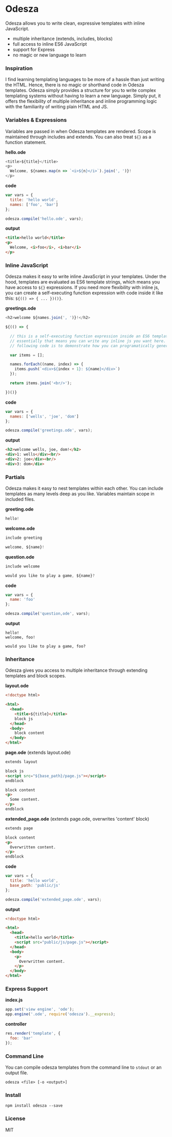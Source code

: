 # Odesza

Odesza allows you to write clean, expressive templates with inline JavaScript.

- multiple inheritance (extends, includes, blocks)
- full access to inline ES6 JavaScript
- support for Express
- no magic or new language to learn

### Inspiration
I find learning templating languages to be more of a hassle than just writing the HTML.  Hence, there is no magic or shorthand code in Odesza templates.  Odesza simply provides a structure for you to write complex templating systems without having to learn a new language.  Simply put, it offers the flexibility of multiple inheritance and inline programming logic with the familiarity of writing plain HTML and JS.  

### Variables & Expressions
Variables are passed in when Odesza templates are rendered. Scope is maintained through includes and extends.  You can also treat `${}` as a function statement.  

**hello.ode**
```javascript
<title>${title}</title>
<p>
  Welcome, ${names.map(n => `<i>${n}</i>`).join(', ')}!
</p>
```
**code**
```javascript
var vars = {
  title: 'hello world',
  names: ['foo', 'bar']
};

odesza.compile('hello.ode', vars);
```
**output**
```html
<title>hello world</title>
<p>
  Welcome, <i>foo</i>, <i>bar</i>
</p>
```

### Inline JavaScript
Odesza makes it easy to write inline JavaScript in your templates.  Under the hood, templates are evaluated as ES6 template strings, which means you have access to `${}` expressions.  If you need more flexibility with inline js, you can create a self-executing function expression with code inside it like this: `${(() => { ... })()}`.

**greetings.ode**
```javascript
<h2>welcome ${names.join(', ')}!</h2>

${(() => {

  // this is a self-executing function expression inside an ES6 template string.
  // essentially that means you can write any inline js you want here. the
  // following code is to demonstrate how you can programatically generate HTML.

  var items = [];

  names.forEach((name, index) => {
    items.push(`<div>${index + 1}: ${name}</div>`)
  });

  return items.join('<br/>');

})()}
```
**code**
```javascript
var vars = {
  names: ['wells', 'joe', 'dom']
};

odesza.compile('greetings.ode', vars);
```
**output**
```html
<h2>welcome wells, joe, dom!</h2>
<div>1: wells</div><br/>
<div>2: joe</div><br/>
<div>3: dom</div>
```

### Partials
Odesza makes it easy to nest templates within each other.  You can include templates as many levels deep as you like. Variables maintain scope in included files.

**greeting.ode**
```javascript
hello!
```
**welcome.ode**
```javascript
include greeting

welcome, ${name}!
```
**question.ode**
```javascript
include welcome

would you like to play a game, ${name}?
```
**code**
```javascript
var vars = {
  name: 'foo'
};

odesza.compile('question,ode', vars);
```
**output**
```
hello!
welcome, foo!

would you like to play a game, foo?
```

### Inheritance
Odesza gives you access to multiple inheritance through extending templates and block scopes.  

**layout.ode**
```html
<!doctype html>

<html>
  <head>
    <title>${title}</title>
    block js
  </head>
  <body>
    block content
  </body>
</html>
```
**page.ode** (extends layout.ode)
```html
extends layout

block js
<script src="${base_path}/page.js"></script>
endblock

block content
<p>
  Some content.
</p>
endblock
```
**extended_page.ode** (extends page.ode, overwrites 'content' block)
```html
extends page

block content
<p>
  Overwritten content.
</p>
endblock
```
**code**
```javascript
var vars = {
  title: 'hello world',
  base_path: 'public/js'
};

odesza.compile('extended_page.ode', vars);
```
**output**
```html
<!doctype html>

<html>
  <head>
    <title>hello world</title>
    <script src="public/js/page.js"></script>
  </head>
  <body>
    <p>
      Overwritten content.
    </p>
  </body>
</html>
```

### Express Support
**index.js**
```javascript
app.set('view engine', 'ode');
app.engine('.ode', require('odesza').__express);
```
**controller**
```javascript
res.render('template', {
  foo: 'bar'
});
```

### Command Line
You can compile odesza templates from the command line to `stdout` or an output file.
```
odesza <file> [-o <output>]
```

### Install
```
npm install odesza --save
```

### License
MIT
